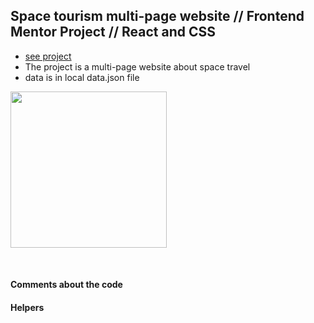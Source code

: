 ## Space tourism multi-page website // Frontend Mentor Project // React and CSS

- [see project]()
- The project is a multi-page website about space travel
- data is in local data.json file

<p align-items: center>
    <img src='./readme-images/Screenshot-ecommers-product-page-01.png' width='250'>
</p>
<br/>

#### Comments about the code

#### Helpers
